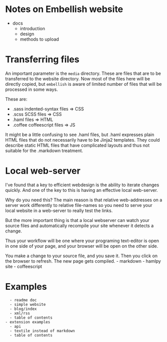 # Notes on Embellish website

  - docs
    - introduction
    - design
    - methods to upload 

# Transferring files

An important parameter is the `media` directory. These are files that are to be transferred to the website directory. Now most of the files here will be directly copied, but `embellish` is aware of limited number of files that will be processed in some ways. 

These are:

  - .sass indented-syntax files => CSS
  - .scss SCSS files => CSS
  - .haml files => HTML
  - .coffee coffeescript files => JS 

It might be a little confusing to see .haml files, but .haml expresses plain HTML files that do not necessarily have to be Jinja2 templates. They could describe static HTML files that have complicated layouts and thus not suitable for the .markdown treatment.

# Local web-server

I've found that a key to efficient webdesign is the ability to iterate changes quickly. And one of the key to this is having an effective local web-server.

Why do you need this? The main reason is that relative web-addresses on a server work differently to relative file-names so you need to serve your local website in a web-server to really test the links.

But the more important thing is that a local webserver can watch your source files and automatically recompile your site whenever it detects a change. 

Thus your workflow will be one where your programing text-editor is open in one side of your page, and your browser will be open on the other side. 

You make a change to your source file, and you save it. Then you click on the browser to refresh. The new page gets compiled.
      - markdown
      - hamlpy site
      - coffeescript 

# Examples
      - readme doc
      - simple website
      - blog/index
      - xml/rss
      - table of contents
    - extension examples
      - api 
      - textile instead of markdown
      - table of contents